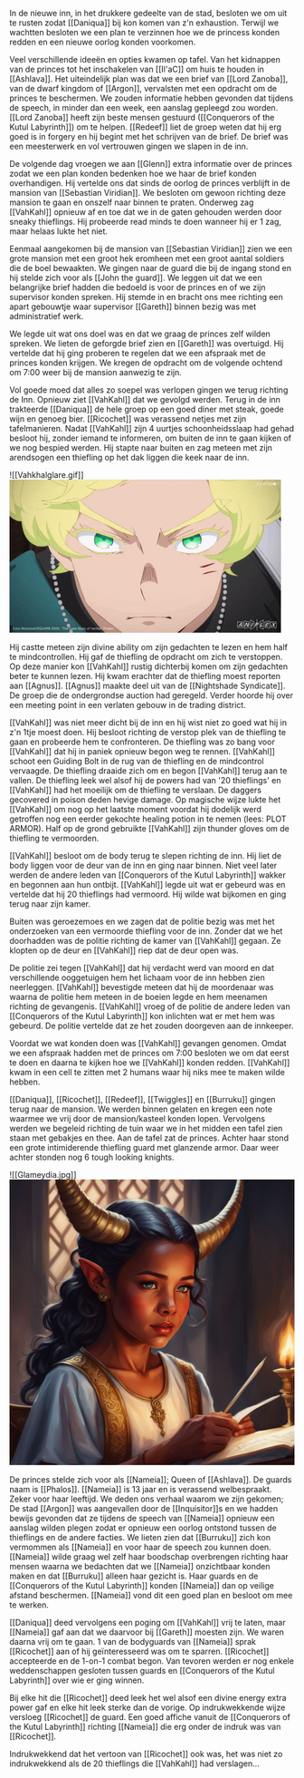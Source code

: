In de nieuwe inn, in het drukkere gedeelte van de stad, besloten we om uit te rusten zodat [[Daniqua]] bij kon komen van z'n exhaustion. Terwijl we wachtten besloten we een plan te verzinnen hoe we de princess konden redden en een nieuwe oorlog konden voorkomen. 

Veel verschillende ideeën en opties kwamen op tafel. Van het kidnappen van de princes tot het inschakelen van [[Il'aC]] om huis te houden in [[Ashlava]]. Het uiteindelijk plan was dat we een brief van [[Lord Zanoba]], van de dwarf kingdom of [[Argon]], vervalsten met een opdracht om de princes te beschermen. We zouden informatie hebben gevonden dat tijdens de speech, in minder dan een week, een aanslag gepleegd zou worden. [[Lord Zanoba]] heeft zijn beste mensen gestuurd ([[Conquerors of the Kutul Labyrinth]]) om te helpen. [[Redeef]] liet de groep weten dat hij erg goed is in forgery en hij begint met het schrijven van de brief. De brief was een meesterwerk en vol vertrouwen gingen we slapen in de inn.

De volgende dag vroegen we aan [[Glenn]] extra informatie over de princes zodat we een plan konden bedenken hoe we haar de brief konden overhandigen. Hij vertelde ons dat sinds de oorlog de princes verblijft in de mansion van [[Sebastian Viridian]]. We besloten om gewoon richting deze mansion te gaan en onszelf naar binnen te praten. Onderweg zag [[VahKahl]] opnieuw af en toe dat we in de gaten gehouden werden door sneaky thieflings. Hij probeerde read minds te doen wanneer hij er 1 zag, maar helaas lukte het niet. 

Eenmaal aangekomen bij de mansion van [[Sebastian Viridian]] zien we een grote mansion met een groot hek eromheen met een groot aantal soldiers die de boel bewaakten. We gingen naar de guard die bij de ingang stond en hij stelde zich voor als [[John the guard]]. We leggen uit dat we een belangrijke brief hadden die bedoeld is voor de princes en of we zijn supervisor konden spreken. Hij stemde in en bracht ons mee richting een apart gebouwtje waar supervisor [[Gareth]] binnen bezig was met administratief werk. 

We legde uit wat ons doel was en dat we graag de princes zelf wilden spreken. We lieten de geforgde brief zien en [[Gareth]] was overtuigd. Hij vertelde dat hij ging proberen te regelen dat we een afspraak met de princes konden krijgen. We kregen de opdracht om de volgende ochtend om 7:00 weer bij de mansion aanwezig te zijn. 

Vol goede moed dat alles zo soepel was verlopen gingen we terug richting de Inn. Opnieuw ziet [[VahKahl]] dat we gevolgd werden. Terug in de inn trakteerde [[Daniqua]] de hele groep op een goed diner met steak, goede wijn en genoeg bier. [[Ricochet]] was verassend netjes met zijn tafelmanieren. Nadat [[VahKahl]] zijn 4 uurtjes schoonheidsslaap had gehad besloot hij, zonder iemand te informeren, om buiten de inn te gaan kijken of we nog bespied werden. Hij stapte naar buiten en zag meteen met zijn arendsogen een thiefling op het dak liggen die keek naar de inn.

![[Vahkhalglare.gif]]
<img src="/assets/Vahkhalglare.gif"/>

Hij castte meteen zijn divine ability om zijn gedachten te lezen en hem half te mindcontrollen. Hij gaf de thiefling de opdracht om zich te verstoppen. Op deze manier kon [[VahKahl]] rustig dichterbij komen om zijn gedachten beter te kunnen lezen. Hij kwam erachter dat de thiefling moest reporten aan [[Agnus]]. [[Agnus]] maakte deel uit van de [[Nightshade Syndicate]]. De groep die de ondergrondse auction had geregeld. Verder hoorde hij over een meeting point in een verlaten gebouw in de trading district. 

[[VahKahl]] was niet meer dicht bij de inn en hij wist niet zo goed wat hij in z'n 1tje moest doen. Hij besloot richting de verstop plek van de thiefling te gaan en probeerde hem te confronteren. De thiefling was zo bang voor [[VahKahl]] dat hij in paniek opnieuw begon weg te rennen. [[VahKahl]] schoot een Guiding Bolt in de rug van de thiefling en de mindcontrol vervaagde. De thiefling draaide zich om en begon [[VahKahl]] terug aan te vallen. De thiefling leek wel alsof hij de powers had van '20 thieflings' en [[VahKahl]] had het moeilijk om de thiefling te verslaan. De daggers gecovered in poison deden hevige damage. Op magische wijze lukte het [[VahKahl]] om nog op het laatste moment voordat hij dodelijk werd getroffen nog een eerder gekochte healing potion in te nemen (lees: PLOT ARMOR). Half op de grond gebruikte [[VahKahl]] zijn thunder gloves om de thiefling te vermoorden. 

[[VahKahl]] besloot om de body terug te slepen richting de inn. Hij liet de body liggen voor de deur van de inn en ging naar binnen. Niet veel later werden de andere leden van [[Conquerors of the Kutul Labyrinth]] wakker en begonnen aan hun ontbijt. [[VahKahl]] legde uit wat er gebeurd was en vertelde dat hij 20 thieflings had vermoord. Hij wilde wat bijkomen en ging terug naar zijn kamer.

Buiten was geroezemoes en we zagen dat de politie bezig was met het onderzoeken van een vermoorde thiefling voor de inn. Zonder dat we het doorhadden was de politie richting de kamer van [[VahKahl]] gegaan. Ze klopten op de deur en [[VahKahl]] riep dat de deur open was. 

De politie zei tegen [[VahKahl]] dat hij verdacht werd van moord en dat verschillende ooggetuigen hem het lichaam voor de inn hebben zien neerleggen. [[VahKahl]] bevestigde meteen dat hij de moordenaar was waarna de politie hem meteen in de boeien legde en hem meenamen richting de gevangenis. [[VahKahl]] vroeg of de politie de andere leden van [[Conquerors of the Kutul Labyrinth]] kon inlichten wat er met hem was gebeurd. De politie vertelde dat ze het zouden doorgeven aan de innkeeper. 

Voordat we wat konden doen was [[VahKahl]] gevangen genomen. Omdat we een afspraak hadden met de princes om 7:00 besloten we om dat eerst te doen en daarna te kijken hoe we [[VahKahl]] konden redden. [[VahKahl]] kwam in een cell te zitten met 2 humans waar hij niks mee te maken wilde hebben.

[[Daniqua]], [[Ricochet]], [[Redeef]], [[Twiggles]] en [[Burruku]] gingen terug naar de mansion. We werden binnen gelaten en kregen een note waarmee we vrij door de mansion/kasteel konden lopen. Vervolgens werden we begeleid richting de tuin waar we in het midden een tafel zien staan met gebakjes en thee. Aan de tafel zat de princes. Achter haar stond een grote intimiderende thiefling guard met glanzende armor. Daar weer achter stonden nog 6 tough looking knights. 


![[Glameydia.jpg]]
<img src="/assets/Glameydia.jpg"/>

De princes stelde zich voor als [[Nameia]]; Queen of [[Ashlava]]. De guards naam is [[Phalos]]. [[Nameia]] is 13 jaar en is verassend welbespraakt. Zeker voor haar leeftijd. We deden ons verhaal waarom we zijn gekomen; De stad [[Argon]] was aangevallen door de [[Inquisitor]]s en we hadden bewijs gevonden dat ze tijdens de speech van [[Nameia]] opnieuw een aanslag wilden plegen zodat er opnieuw een oorlog ontstond tussen de thieflings en de andere facties. We lieten zien dat [[Burruku]] zich kon vermommen als [[Nameia]] en voor haar de speech zou kunnen doen. [[Nameia]] wilde graag wel zelf haar boodschap overbrengen richting haar mensen waarna we bedachten dat we [[Nameia]] onzichtbaar konden maken en dat [[Burruku]] alleen haar gezicht is. Haar guards en de [[Conquerors of the Kutul Labyrinth]] konden [[Nameia]] dan op veilige afstand beschermen. [[Nameia]] vond dit een goed plan en besloot om mee te werken. 

[[Daniqua]] deed vervolgens een poging om [[VahKahl]] vrij te laten, maar [[Nameia]] gaf aan dat we daarvoor bij [[Gareth]] moesten zijn. We waren daarna vrij om te gaan. 1 van de bodyguards van [[Nameia]] sprak [[Ricochet]] aan of hij geïnteresseerd was om te sparren. [[Ricochet]] accepteerde en de 1-on-1 combat begon. Van tevoren werden er nog enkele weddenschappen gesloten tussen guards en [[Conquerors of the Kutul Labyrinth]] over wie er ging winnen. 

Bij elke hit die [[Ricochet]] deed leek het wel alsof een divine energy extra power gaf en elke hit leek sterke dan de vorige. Op indrukwekkende wijze versloeg [[Ricochet]] de guard. Een goed affiche vanuit de [[Conquerors of the Kutul Labyrinth]] richting [[Nameia]] die erg onder de indruk was van [[Ricochet]]. 

Indrukwekkend dat het vertoon van [[Ricochet]] ook was, het was niet zo indrukwekkend als de 20 thieflings die [[VahKahl]] had verslagen...
